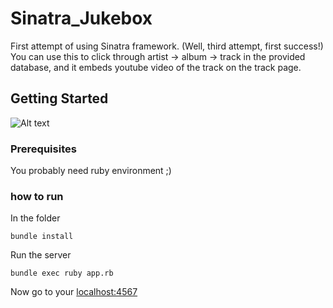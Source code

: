 # Sinatra_Jukebox

First attempt of using Sinatra framework. (Well, third attempt, first success!)
You can use this to click through artist -> album -> track in the provided database, 
and it embeds youtube video of the track on the track page.

## Getting Started

![Alt text](http://i.imgur.com/QD9jv6i.png)

### Prerequisites

You probably need ruby environment ;)

### how to run

In the folder

```
bundle install
```

Run the server

```
bundle exec ruby app.rb
```

Now go to your [localhost:4567](http://localhost:4567)
